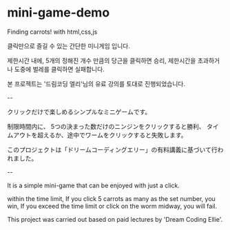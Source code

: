 # mini-game-demo
Finding carrots! with html,css,js

클릭만으로 즐길 수 있는 간단한 미니게임 입니다.

제한시간 내에,
5개의 정해진 개수 만큼의 당근을 클릭하면 승리,
제한시간을 초과하거나 도중에 벌레를 클릭하면 실패합니다.

본 프로젝트는 '드림코딩 엘리'님의 유료 강의를 토대로 진행되었습니다.

--

クリックだけで楽しめるシンプルなミニゲームです。

制限時間内に、
5つの決まった数だけのニンジンをクリックすると勝利、
タイムアウトを超えるか、途中でワームをクリックすると失敗します。

このプロジェクトは「ドリームコーディングエリー」の有料講義に基づいて行われました。

--

It is a simple mini-game that can be enjoyed with just a click.

within the time limit,
If you click 5 carrots as many as the set number, you win,
If you exceed the time limit or click on the worm midway, you will fail.

This project was carried out based on paid lectures by 'Dream Coding Ellie'.

